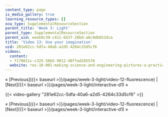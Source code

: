 ```yaml
---
content_type: page
is_media_gallery: true
learning_resource_types: []
ocw_type: SupplementalResourceSection
parent_title: 'Week 3: Light'
parent_type: SupplementalResourceSection
parent_uid: eeeb9c39-c411-6437-28bd-a6c9db653dca
title: 'Video 13: Use your imagination'
uid: 281e62cc-5dfa-40a6-a2d5-4264c33d5cf6
videos:
  content:
  - f170011c-c325-58b5-9012-d8ffad295570
  website: res-10-001-making-science-and-engineering-pictures-a-practical-guide-to-presenting-your-work-spring-2016
---
```


« [Previous]({{< baseurl >}}/pages/week-3-light/video-12-fluorescence) | [Next]({{< baseurl >}}/pages/week-3-light/interactive-d1) »

{{< video-gallery "281e62cc-5dfa-40a6-a2d5-4264c33d5cf6" >}}


« [Previous]({{< baseurl >}}/pages/week-3-light/video-12-fluorescence) | [Next]({{< baseurl >}}/pages/week-3-light/interactive-d1) »
